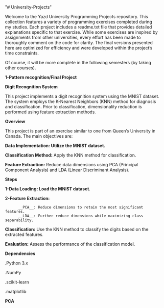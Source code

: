 "# University-Projects"




Welcome to the Yazd University Programming Projects repository. This collection features a variety of programming exercises completed during my studies. Each project includes a readme.txt file that provides detailed explanations specific to that exercise. While some exercises are inspired by assignments from other universities, every effort has been made to thoroughly comment on the code for clarity. The final versions presented here are optimized for efficiency and were developed within the project’s time constraints.

Of course, it will be more complete in the following semesters (by taking other courses).


__1-Pattern recognition/Final Project__

__Digit Recognition System__

This project implements a digit recognition system using the MNIST dataset. The system employs the K-Nearest Neighbors (KNN) method for diagnosis and classification. Prior to classification, dimensionality reduction is performed using feature extraction methods.

__Overview__

This project is part of an exercise similar to one from Queen’s University in Canada. The main objectives are:

__Data Implementation: Utilize the MNIST dataset.__

__Classification Method:__ Apply the KNN method for classification.

__Feature Extraction:__ Reduce data dimensions using PCA (Principal Component Analysis) and LDA (Linear Discriminant Analysis).

__Steps__

__1-Data Loading: Load the MNIST dataset.__

__2-Feature Extraction:__

          __PCA__: Reduce dimensions to retain the most significant features.
          __LDA__: Further reduce dimensions while maximizing class separability.

          
__Classification:__ Use the KNN method to classify the digits based on the extracted features.

__Evaluation:__ Assess the performance of the classification model.


__Dependencies__

.Python 3.x

.NumPy

.scikit-learn

.matplotlib


__PCA__


